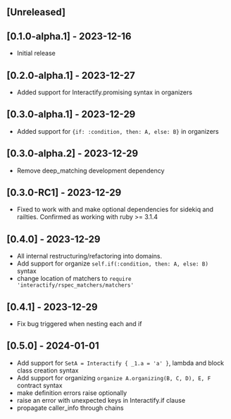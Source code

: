 ## [Unreleased]

## [0.1.0-alpha.1] - 2023-12-16

- Initial release

## [0.2.0-alpha.1] - 2023-12-27

- Added support for Interactify.promising syntax in organizers

## [0.3.0-alpha.1] - 2023-12-29

- Added support for `{if: :condition, then: A, else: B}` in organizers

## [0.3.0-alpha.2] - 2023-12-29

- Remove deep_matching development dependency

## [0.3.0-RC1] - 2023-12-29

- Fixed to work with and make optional dependencies for sidekiq and railties. Confirmed as working with ruby >= 3.1.4

## [0.4.0] - 2023-12-29

- All internal restructuring/refactoring into domains. 
- Add support for organize `self.if(:condition, then: A, else: B)` syntax
- change location of matchers to `require 'interactify/rspec_matchers/matchers'`

## [0.4.1] - 2023-12-29
- Fix bug triggered when nesting each and if

## [0.5.0] - 2024-01-01
- Add support for `SetA = Interactify { _1.a = 'a' }`, lambda and block class creation syntax
- Add support for organizing `organize A.organizing(B, C, D), E, F` contract syntax
- make definition errors raise optionally
- raise an error with unexpected keys in Interactify.if clause
- propagate caller_info through chains
